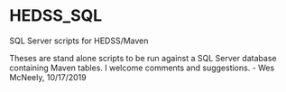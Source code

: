 # HEDSS_SQL
SQL Server scripts for HEDSS/Maven

Theses are stand alone scripts to be run against a SQL Server database containing Maven tables. I welcome comments and suggestions. - Wes McNeely, 10/17/2019
